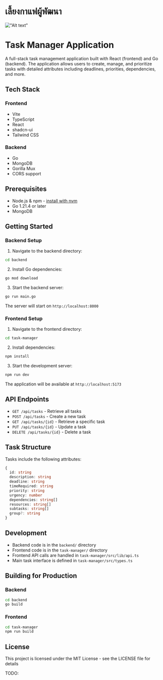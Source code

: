 # เลี้ยงกาแฟผู้พัฒนา

!["Alt text"](https://warathepj.github.io/js-ai-gallery/public/image/promptpay-20.png)

# Task Manager Application

A full-stack task management application built with React (frontend) and Go (backend). The application allows users to create, manage, and prioritize tasks with detailed attributes including deadlines, priorities, dependencies, and more.

## Tech Stack

### Frontend

- Vite
- TypeScript
- React
- shadcn-ui
- Tailwind CSS

### Backend

- Go
- MongoDB
- Gorilla Mux
- CORS support

## Prerequisites

- Node.js & npm - [install with nvm](https://github.com/nvm-sh/nvm#installing-and-updating)
- Go 1.21.4 or later
- MongoDB

## Getting Started

### Backend Setup

1. Navigate to the backend directory:

```bash
cd backend
```

2. Install Go dependencies:

```bash
go mod download
```

3. Start the backend server:

```bash
go run main.go
```

The server will start on `http://localhost:8000`

### Frontend Setup

1. Navigate to the frontend directory:

```bash
cd task-manager
```

2. Install dependencies:

```bash
npm install
```

3. Start the development server:

```bash
npm run dev
```

The application will be available at `http://localhost:5173`

## API Endpoints

- `GET /api/tasks` - Retrieve all tasks
- `POST /api/tasks` - Create a new task
- `GET /api/tasks/{id}` - Retrieve a specific task
- `PUT /api/tasks/{id}` - Update a task
- `DELETE /api/tasks/{id}` - Delete a task

## Task Structure

Tasks include the following attributes:

```typescript
{
  id: string
  description: string
  deadline: string
  timeRequired: string
  priority: string
  urgency: number
  dependencies: string[]
  resources: string[]
  subtasks: string[]
  group?: string
}
```

## Development

- Backend code is in the `backend/` directory
- Frontend code is in the `task-manager/` directory
- Frontend API calls are handled in `task-manager/src/lib/api.ts`
- Main task interface is defined in `task-manager/src/types.ts`

## Building for Production

### Backend

```bash
cd backend
go build
```

### Frontend

```bash
cd task-manager
npm run build
```

## License

This project is licensed under the MIT License - see the LICENSE file for details

TODO:
